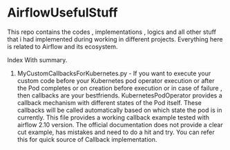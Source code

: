 # AirflowUsefulStuff
This repo contains the codes , implementations , logics and all other stuff that i had implemented during working in different projects. Everything here is related to Airflow and its ecosystem.

Index With summary.
1) MyCustomCallbacksForKubernetes.py - If you want to execute your custom code before your Kubernetes pod operator execution or after the Pod completes or on creation before execution or in case of failure , then                                           callbacks are your bestfriends. KubernetesPodOperator provides a callback mechanism with different states of the Pod itself. These callbacks will be called automatically based                                         on which state the pod is in currently. This file provides a working callback example tested with airflow 2.10 version. The official documentation does not provide a clear cut                                         example, has mistakes and need to do a hit and try. You can refer this for quick source of Callback implementation.

